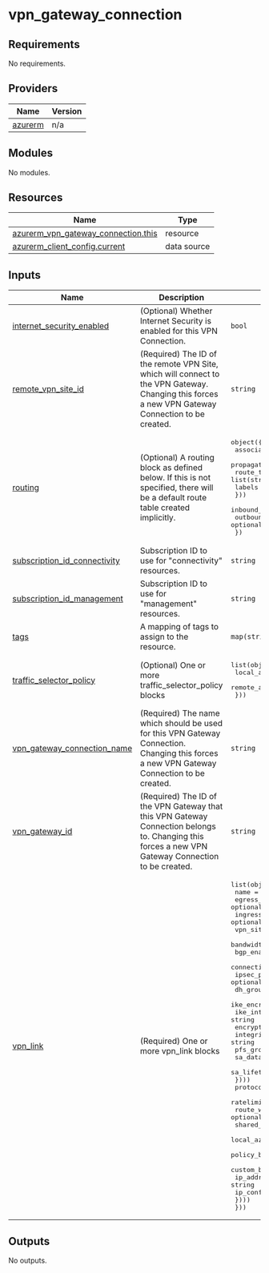 # vpn_gateway_connection

<!-- BEGINNING OF PRE-COMMIT-TERRAFORM DOCS HOOK -->
## Requirements

No requirements.

## Providers

| Name | Version |
|------|---------|
| <a name="provider_azurerm"></a> [azurerm](#provider\_azurerm) | n/a |

## Modules

No modules.

## Resources

| Name | Type |
|------|------|
| [azurerm_vpn_gateway_connection.this](https://registry.terraform.io/providers/hashicorp/azurerm/latest/docs/resources/vpn_gateway_connection) | resource |
| [azurerm_client_config.current](https://registry.terraform.io/providers/hashicorp/azurerm/latest/docs/data-sources/client_config) | data source |

## Inputs

| Name | Description | Type | Default | Required |
|------|-------------|------|---------|:--------:|
| <a name="input_internet_security_enabled"></a> [internet\_security\_enabled](#input\_internet\_security\_enabled) | (Optional) Whether Internet Security is enabled for this VPN Connection. | `bool` | `false` | no |
| <a name="input_remote_vpn_site_id"></a> [remote\_vpn\_site\_id](#input\_remote\_vpn\_site\_id) | (Required) The ID of the remote VPN Site, which will connect to the VPN Gateway. Changing this forces a new VPN Gateway Connection to be created. | `string` | n/a | yes |
| <a name="input_routing"></a> [routing](#input\_routing) | (Optional) A routing block as defined below. If this is not specified, there will be a default route table created implicitly. | <pre>object({<br/>    associated_route_table = string<br/>    propagated_route_table = optional(object({<br/>      route_table_ids = list(string)<br/>      labels          = optional(list(string))<br/>    }))<br/>    inbound_route_map_id  = optional(string)<br/>    outbound_route_map_id = optional(string)<br/>  })</pre> | `null` | no |
| <a name="input_subscription_id_connectivity"></a> [subscription\_id\_connectivity](#input\_subscription\_id\_connectivity) | Subscription ID to use for "connectivity" resources. | `string` | n/a | yes |
| <a name="input_subscription_id_management"></a> [subscription\_id\_management](#input\_subscription\_id\_management) | Subscription ID to use for "management" resources. | `string` | n/a | yes |
| <a name="input_tags"></a> [tags](#input\_tags) | A mapping of tags to assign to the resource. | `map(string)` | `null` | no |
| <a name="input_traffic_selector_policy"></a> [traffic\_selector\_policy](#input\_traffic\_selector\_policy) | (Optional) One or more traffic\_selector\_policy blocks | <pre>list(object({<br/>    local_address_ranges  = list(string)<br/>    remote_address_ranges = list(string)<br/>  }))</pre> | `null` | no |
| <a name="input_vpn_gateway_connection_name"></a> [vpn\_gateway\_connection\_name](#input\_vpn\_gateway\_connection\_name) | (Required) The name which should be used for this VPN Gateway Connection. Changing this forces a new VPN Gateway Connection to be created. | `string` | n/a | yes |
| <a name="input_vpn_gateway_id"></a> [vpn\_gateway\_id](#input\_vpn\_gateway\_id) | (Required) The ID of the VPN Gateway that this VPN Gateway Connection belongs to. Changing this forces a new VPN Gateway Connection to be created. | `string` | n/a | yes |
| <a name="input_vpn_link"></a> [vpn\_link](#input\_vpn\_link) | (Required) One or more vpn\_link blocks | <pre>list(object({<br/>    name                 = string<br/>    egress_nat_rule_ids  = optional(list(string))<br/>    ingress_nat_rule_ids = optional(list(string))<br/>    vpn_site_link_id     = string<br/>    bandwidth_mbps       = optional(number)<br/>    bgp_enabled          = optional(bool)<br/>    connection_mode      = optional(string)<br/>    ipsec_policy = optional(list(object({<br/>      dh_group                 = string<br/>      ike_encryption_algorithm = string<br/>      ike_integrity_algorithm  = string<br/>      encryption_algorithm     = string<br/>      integrity_algorithm      = string<br/>      pfs_group                = string<br/>      sa_data_size_kb          = number<br/>      sa_lifetime_sec          = number<br/>    })))<br/>    protocol                              = optional(string)<br/>    ratelimit_enabled                     = optional(bool)<br/>    route_weight                          = optional(number)<br/>    shared_key                            = optional(string)<br/>    local_azure_ip_address_enabled        = optional(bool)<br/>    policy_based_traffic_selector_enabled = optional(bool)<br/>    custom_bgp_address = optional(list(object({<br/>      ip_address          = string<br/>      ip_configuration_id = string<br/>    })))<br/>  }))</pre> | n/a | yes |

## Outputs

No outputs.
<!-- END OF PRE-COMMIT-TERRAFORM DOCS HOOK -->
